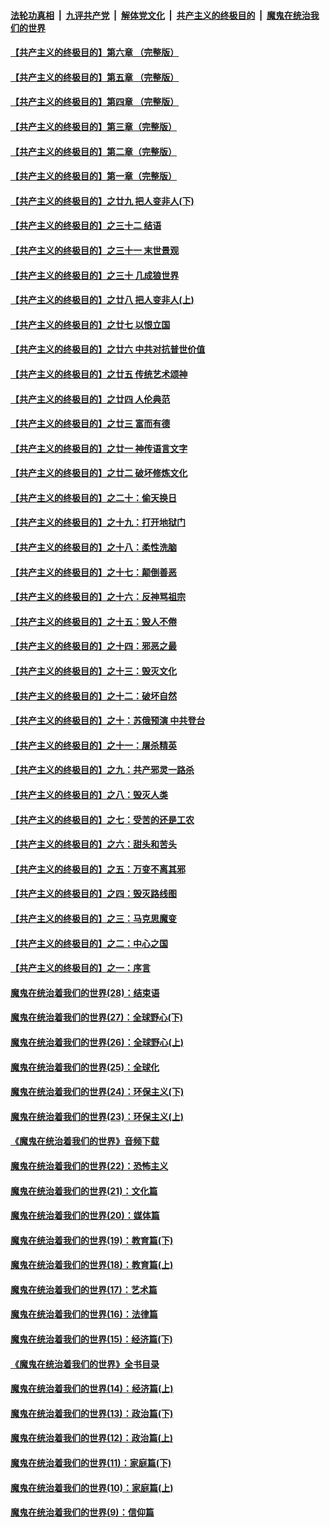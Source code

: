

####  [法轮功真相](../../../../basic/blob/master/README.md?t=06290831) &nbsp;|&nbsp; [九评共产党](../../../../9ping.md/blob/master/README.md?t=06290831) &nbsp;|&nbsp; [解体党文化](../../../../jtdwh.md/blob/master/README.md?t=06290831)  &nbsp;|&nbsp; [共产主义的终极目的](../../../../gczydzjmd.md/blob/master/README.md?t=06290831) &nbsp;|&nbsp; [魔鬼在统治我们的世界](../../../../mgztzwmdsj.md/blob/master/README.md?t=06290831) 

#### [【共产主义的终极目的】第六章 （完整版）](../pages/nsc422/n11428913.md?t=06290831) 

#### [【共产主义的终极目的】第五章 （完整版）](../pages/nsc422/n11428912.md?t=06290831) 

#### [【共产主义的终极目的】第四章 （完整版）](../pages/nsc422/n11428907.md?t=06290831) 

#### [【共产主义的终极目的】第三章（完整版）](../pages/nsc422/n11428848.md?t=06290831) 

#### [【共产主义的终极目的】第二章（完整版）](../pages/nsc422/n11428831.md?t=06290831) 

#### [【共产主义的终极目的】第一章（完整版）](../pages/nsc422/n11417651.md?t=06290831) 

#### [【共产主义的终极目的】之廿九 把人变非人(下)](../pages/nsc422/n11344140.md?t=06290831) 

#### [【共产主义的终极目的】之三十二 结语](../pages/nsc422/n11360535.md?t=06290831) 

#### [【共产主义的终极目的】之三十一 末世景观](../pages/nsc422/n11351129.md?t=06290831) 

#### [【共产主义的终极目的】之三十 几成狼世界](../pages/nsc422/n11348280.md?t=06290831) 

#### [【共产主义的终极目的】之廿八 把人变非人(上)](../pages/nsc422/n11340492.md?t=06290831) 

#### [【共产主义的终极目的】之廿七 以恨立国](../pages/nsc422/n11336944.md?t=06290831) 

#### [【共产主义的终极目的】之廿六 中共对抗普世价值](../pages/nsc422/n11324785.md?t=06290831) 

#### [【共产主义的终极目的】之廿五 传统艺术颂神](../pages/nsc422/n11296396.md?t=06290831) 

#### [【共产主义的终极目的】之廿四 人伦典范](../pages/nsc422/n11296397.md?t=06290831) 

#### [【共产主义的终极目的】之廿三 富而有德](../pages/nsc422/n11283598.md?t=06290831) 

#### [【共产主义的终极目的】之廿一 神传语言文字](../pages/nsc422/n11263265.md?t=06290831) 

#### [【共产主义的终极目的】之廿二 破坏修炼文化](../pages/nsc422/n11245728.md?t=06290831) 

#### [【共产主义的终极目的】之二十：偷天换日](../pages/nsc422/n11238846.md?t=06290831) 

#### [【共产主义的终极目的】之十九：打开地狱门](../pages/nsc422/n11206376.md?t=06290831) 

#### [【共产主义的终极目的】之十八：柔性洗脑](../pages/nsc422/n11199994.md?t=06290831) 

#### [【共产主义的终极目的】之十七：颠倒善恶](../pages/nsc422/n11179782.md?t=06290831) 

#### [【共产主义的终极目的】之十六：反神骂祖宗](../pages/nsc422/n11166798.md?t=06290831) 

#### [【共产主义的终极目的】之十五：毁人不倦](../pages/nsc422/n11166792.md?t=06290831) 

#### [【共产主义的终极目的】之十四：邪恶之最](../pages/nsc422/n11150249.md?t=06290831) 

#### [【共产主义的终极目的】之十三：毁灭文化](../pages/nsc422/n11135227.md?t=06290831) 

#### [【共产主义的终极目的】之十二：破坏自然](../pages/nsc422/n11135214.md?t=06290831) 

#### [【共产主义的终极目的】之十：苏俄预演 中共登台](../pages/nsc422/n11118424.md?t=06290831) 

#### [【共产主义的终极目的】之十一：屠杀精英](../pages/nsc422/n11118442.md?t=06290831) 

#### [【共产主义的终极目的】之九：共产邪灵一路杀](../pages/nsc422/n11114139.md?t=06290831) 

#### [【共产主义的终极目的】之八：毁灭人类](../pages/nsc422/n11108503.md?t=06290831) 

#### [【共产主义的终极目的】之七：受苦的还是工农](../pages/nsc422/n11101809.md?t=06290831) 

#### [【共产主义的终极目的】之六：甜头和苦头](../pages/nsc422/n11096971.md?t=06290831) 

#### [【共产主义的终极目的】之五：万变不离其邪](../pages/nsc422/n11091285.md?t=06290831) 

#### [【共产主义的终极目的】之四：毁灭路线图](../pages/nsc422/n11086284.md?t=06290831) 

#### [【共产主义的终极目的】之三：马克思魔变](../pages/nsc422/n11061941.md?t=06290831) 

#### [【共产主义的终极目的】之二：中心之国](../pages/nsc422/n11047728.md?t=06290831) 

#### [【共产主义的终极目的】之一：序言](../pages/nsc422/n11086077.md?t=06290831) 

#### [魔鬼在统治着我们的世界(28)：结束语](../pages/nsc422/n10936246.md?t=06290831) 

#### [魔鬼在统治着我们的世界(27)：全球野心(下)](../pages/nsc422/n10928319.md?t=06290831) 

#### [魔鬼在统治着我们的世界(26)：全球野心(上)](../pages/nsc422/n10900318.md?t=06290831) 

#### [魔鬼在统治着我们的世界(25)：全球化](../pages/nsc422/n10788205.md?t=06290831) 

#### [魔鬼在统治着我们的世界(24)：环保主义(下)](../pages/nsc422/n10695307.md?t=06290831) 

#### [魔鬼在统治着我们的世界(23)：环保主义(上)](../pages/nsc422/n10688613.md?t=06290831) 

#### [《魔鬼在统治着我们的世界》音频下载](../pages/nsc422/n10635553.md?t=06290831) 

#### [魔鬼在统治着我们的世界(22)：恐怖主义](../pages/nsc422/n10614727.md?t=06290831) 

#### [魔鬼在统治着我们的世界(21)：文化篇](../pages/nsc422/n10597706.md?t=06290831) 

#### [魔鬼在统治着我们的世界(20)：媒体篇](../pages/nsc422/n10586579.md?t=06290831) 

#### [魔鬼在统治着我们的世界(19)：教育篇(下)](../pages/nsc422/n10564808.md?t=06290831) 

#### [魔鬼在统治着我们的世界(18)：教育篇(上)](../pages/nsc422/n10526970.md?t=06290831) 

#### [魔鬼在统治着我们的世界(17)：艺术篇](../pages/nsc422/n10499093.md?t=06290831) 

#### [魔鬼在统治着我们的世界(16)：法律篇](../pages/nsc422/n10485969.md?t=06290831) 

#### [魔鬼在统治着我们的世界(15)：经济篇(下)](../pages/nsc422/n10469975.md?t=06290831) 

#### [《魔鬼在统治着我们的世界》全书目录](../pages/nsc422/n10464261.md?t=06290831) 

#### [魔鬼在统治着我们的世界(14)：经济篇(上)](../pages/nsc422/n10457370.md?t=06290831) 

#### [魔鬼在统治着我们的世界(13)：政治篇(下)](../pages/nsc422/n10448270.md?t=06290831) 

#### [魔鬼在统治着我们的世界(12)：政治篇(上)](../pages/nsc422/n10444576.md?t=06290831) 

#### [魔鬼在统治着我们的世界(11)：家庭篇(下)](../pages/nsc422/n10440961.md?t=06290831) 

#### [魔鬼在统治着我们的世界(10)：家庭篇(上)](../pages/nsc422/n10435448.md?t=06290831) 

#### [魔鬼在统治着我们的世界(9)：信仰篇](../pages/nsc422/n10432159.md?t=06290831) 

